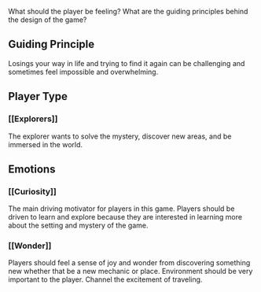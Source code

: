 What should the player be feeling?
What are the guiding principles behind the design of the game?
## Guiding Principle
Losings your way in life and trying to find it again can be challenging and sometimes feel impossible and overwhelming.
## Player Type
### [[Explorers]]
The explorer wants to solve the mystery, discover new areas, and be immersed in the world.
## Emotions
### [[Curiosity]] 
The main driving motivator for players in this game. Players should be driven to learn and explore because they are interested in learning more about the setting and mystery of the game.
### [[Wonder]]
Players should feel a sense of joy and wonder from discovering something new whether that be a new mechanic or place. Environment should be very important to the player. Channel the excitement of traveling. 